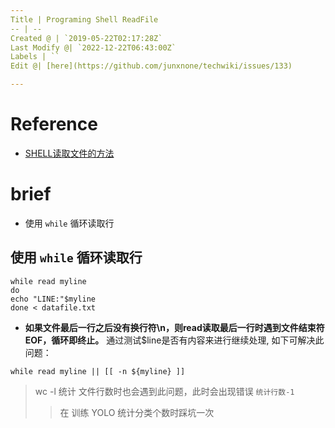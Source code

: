 ```yaml
---
Title | Programing Shell ReadFile
-- | --
Created @ | `2019-05-22T02:17:28Z`
Last Modify @| `2022-12-22T06:43:00Z`
Labels | ``
Edit @| [here](https://github.com/junxnone/techwiki/issues/133)

---
```

# Reference
- [SHELL读取文件的方法](https://www.cnblogs.com/kongzhongqijing/articles/5101752.html)

# brief
- 使用 `while` 循环读取行

## 使用 `while` 循环读取行

```
while read myline
do
echo "LINE:"$myline
done < datafile.txt
```

- **如果文件最后一行之后没有换行符\n，则read读取最后一行时遇到文件结束符EOF，循环即终止。**
通过测试$line是否有内容来进行继续处理, 如下可解决此问题：

```
while read myline || [[ -n ${myline} ]]
```
> wc -l 统计 文件行数时也会遇到此问题，此时会出现错误 `统计行数-1`
>> 在 训练 YOLO 统计分类个数时踩坑一次
